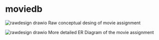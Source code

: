 # moviedb
![rawdesign drawio](https://github.com/user-attachments/assets/a230ce9a-980c-4a90-8ae4-990aece3cd69) Raw conceptual desing of movie assignment


![rawdesign drawio](https://github.com/user-attachments/assets/8b8db40f-b253-4f77-b28f-ff7ef872cc9c) More detailed ER Diagram of the movie assignment
